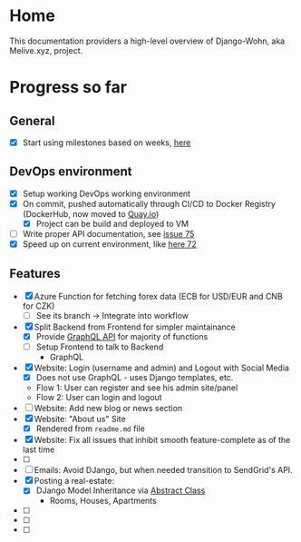 # Home

This documentation providers a high-level overview of Django-Wohn, aka Melive.xyz, project.

# Progress so far

## General

- [x] Start using milestones based on weeks, [here](https://github.com/dmpe/django-wohn/milestone)

## DevOps environment
- [x] Setup working DevOps working environment
- [x] On commit, pushed automatically through CI/CD to Docker Registry (DockerHub, now moved to [Quay.io](https://quay.io/user/dmpe))
  - [x] Project can be build and deployed to VM
- [ ] Write proper API documentation, see [issue 75](https://github.com/dmpe/django-wohn/issues/75)
- [x] Speed up on current environment, like [here 72](https://github.com/dmpe/django-wohn/issues/72)

## Features

- [x] Azure Function for fetching forex data (ECB for USD/EUR and CNB for CZK)
  - [ ] See its branch -> Integrate into workflow

- [x] Split Backend from Frontend for simpler maintainance
    - [x] Provide [GraphQL API](https://github.com/dmpe/django-wohn/issues/54) for majority of functions
    - [ ] Setup Frontend to talk to Backend
       - GraphQL
- [x] Website: Login (username and admin) and Logout with Social Media
  - [x] Does not use GraphQL - uses Django templates, etc.
  - Flow 1: User can register and see his admin site/panel
  - Flow 2: User can login and logout
- [ ] Website: Add new blog or news section
- [x] Website: "About us" Site
    - [x] Rendered from `readme.md` file
- [x] Website: Fix all issues that inhibit smooth feature-complete as of the last time
- [ ]
- [ ] Emails: Avoid DJango, but when needed transition to SendGrid's API.
- [x] Posting a real-estate:
    - [x] DJango Model Inheritance via [Abstract Class](https://docs.djangoproject.com/en/2.2/topics/db/models/#model-inheritance)
        - Rooms, Houses, Apartments
- [ ]
- [ ]
- [ ]
